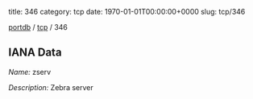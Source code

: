 title: 346
category: tcp
date: 1970-01-01T00:00:00+0000
slug: tcp/346

[portdb](/) / [tcp](/category/tcp.html) / 346


## IANA Data

_Name:_ zserv

_Description:_ Zebra server

